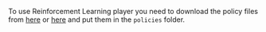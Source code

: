 To use Reinforcement Learning player you need to download the policy files from
[here](https://www.dropbox.com/scl/fo/8uq7f7liqsxb6a8l9lg52/h?rlkey=z0amyv751oq3b6d7hck9kighb&dl=0) 
or [here](https://drive.google.com/drive/folders/1vxIxR3rYPq0x4ddjfAxSQrl8qEVZXzJG?usp=sharing)
and put them in the `policies` folder.